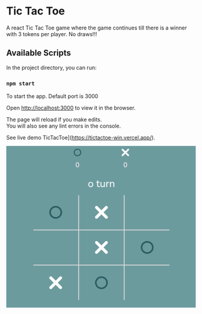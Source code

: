 # Tic Tac Toe

A react Tic Tac Toe game where the game continues till there is a winner with 3 tokens per player. No draws!!!

## Available Scripts

In the project directory, you can run:

### `npm start`

To start the app. Default port is 3000

Open [http://localhost:3000](http://localhost:3000) to view it in the browser.

The page will reload if you make edits.\
You will also see any lint errors in the console.

See live demo TicTacToe](https://tictactoe-win.vercel.app/).

![Alt Text](/screenshot.png)
